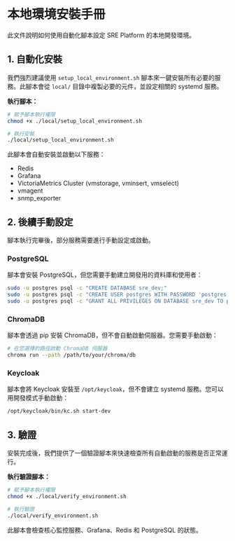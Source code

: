 # 本地環境安裝手冊

此文件說明如何使用自動化腳本設定 SRE Platform 的本地開發環境。

## 1. 自動化安裝

我們強烈建議使用 `setup_local_environment.sh` 腳本來一鍵安裝所有必要的服務。此腳本會從 `local/` 目錄中複製必要的元件，並設定相關的 systemd 服務。

**執行腳本：**

```bash
# 賦予腳本執行權限
chmod +x ./local/setup_local_environment.sh

# 執行安裝
./local/setup_local_environment.sh
```

此腳本會自動安裝並啟動以下服務：
*   Redis
*   Grafana
*   VictoriaMetrics Cluster (vmstorage, vminsert, vmselect)
*   vmagent
*   snmp_exporter

## 2. 後續手動設定

腳本執行完畢後，部分服務需要進行手動設定或啟動。

### PostgreSQL
腳本會安裝 PostgreSQL，但您需要手動建立開發用的資料庫和使用者：
```bash
sudo -u postgres psql -c "CREATE DATABASE sre_dev;"
sudo -u postgres psql -c "CREATE USER postgres WITH PASSWORD 'postgres';"
sudo -u postgres psql -c "GRANT ALL PRIVILEGES ON DATABASE sre_dev TO postgres;"
```

### ChromaDB
腳本會透過 pip 安裝 ChromaDB，但不會自動啟動伺服器。您需要手動啟動：
```bash
# 在您選擇的路徑啟動 ChromaDB 伺服器
chroma run --path /path/to/your/chroma/db
```

### Keycloak
腳本會將 Keycloak 安裝至 `/opt/keycloak`，但不會建立 systemd 服務。您可以用開發模式手動啟動：
```bash
/opt/keycloak/bin/kc.sh start-dev
```

## 3. 驗證

安裝完成後，我們提供了一個驗證腳本來快速檢查所有自動啟動的服務是否正常運行。

**執行驗證腳本：**

```bash
# 賦予腳本執行權限
chmod +x ./local/verify_environment.sh

# 執行驗證
./local/verify_environment.sh
```

此腳本會檢查核心監控服務、Grafana、Redis 和 PostgreSQL 的狀態。
